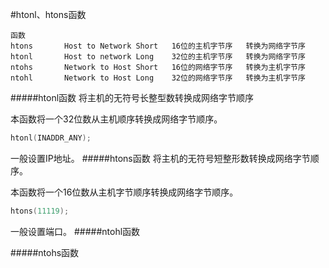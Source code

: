 #htonl、htons函数
```text
函数
htons 		Host to Network Short 	16位的主机字节序	转换为网络字节序
htonl 		Host to network Long	32位的主机字节序	转换为网络字节序
ntohs 		Network to Host Short	16位的网络字节序	转换为主机字节序
ntohl 		Network to Host Long	32位的网络字节序	转换为主机字节序
```
#####htonl函数
将主机的无符号长整型数转换成网络字节顺序

本函数将一个32位数从主机顺序转换成网络字节顺序。
```c
htonl(INADDR_ANY);
```
一般设置IP地址。
#####htons函数
将主机的无符号短整形数转换成网络字节顺序。

本函数将一个16位数从主机字节顺序转换成网络字节顺序。
```c
htons(11119);
```
一般设置端口。
#####ntohl函数

#####ntohs函数
